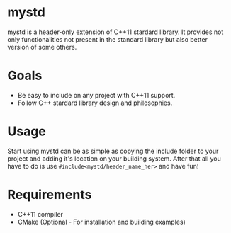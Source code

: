 mystd
=====

mystd is a header-only extension of C++11 stardard library. It provides not only functionalities not present in the standard library but also better version of some others.

Goals
=====

* Be easy to include on any project with C++11 support.
* Follow C++ stardard library design and philosophies.

Usage
=====

Start using mystd can be as simple as copying the include folder to your project and adding it's location on your building system.
After that all you have to do is use `#include<mystd/header_name_her>` and have fun!

Requirements
============

* C++11 compiler
* CMake (Optional - For installation and building examples)